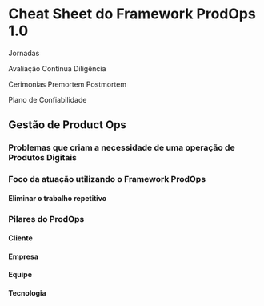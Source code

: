 # Cheat Sheet do Framework ProdOps 1.0

Jornadas

Avaliação Contínua
Diligência

Cerimonias
Premortem
Postmortem

Plano de Confiabilidade
  

## Gestão de Product Ops

### Problemas que criam a necessidade de uma operação de Produtos Digitais

### Foco da atuação utilizando o Framework ProdOps

#### Eliminar o trabalho repetitivo

### Pilares do ProdOps

#### Cliente

#### Empresa

#### Equipe

#### Tecnologia